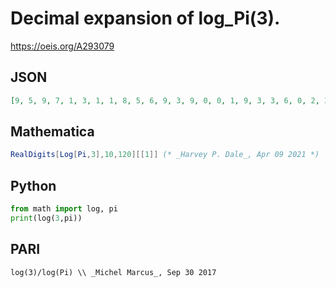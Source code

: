 # Decimal expansion of log\_Pi\(3\)\.
https://oeis.org/A293079
## JSON
```JSON
[9, 5, 9, 7, 1, 3, 1, 1, 8, 5, 6, 9, 3, 9, 0, 0, 1, 9, 3, 3, 6, 0, 2, 3, 1, 9, 8, 8, 4, 3, 5, 0, 0, 6, 5, 4, 9, 4, 2, 2, 4, 7, 4, 3, 5, 6, 3, 9, 5, 7, 5, 3, 4, 5, 5, 1, 1, 0, 4, 5, 7, 2, 7, 7, 0, 6, 7, 3, 9, 1, 3, 7, 6, 7, 3, 2, 8, 1, 9, 1, 9, 9, 8, 7, 9, 2, 7, 1, 5, 8, 0, 3, 8, 0, 0, 1, 8, 8, 1, 4]
```
## Mathematica
```Mathematica
RealDigits[Log[Pi,3],10,120][[1]] (* _Harvey P. Dale_, Apr 09 2021 *)
```
## Python
```Python
from math import log, pi
print(log(3,pi))
```
## PARI
```PARI
log(3)/log(Pi) \\ _Michel Marcus_, Sep 30 2017
```

